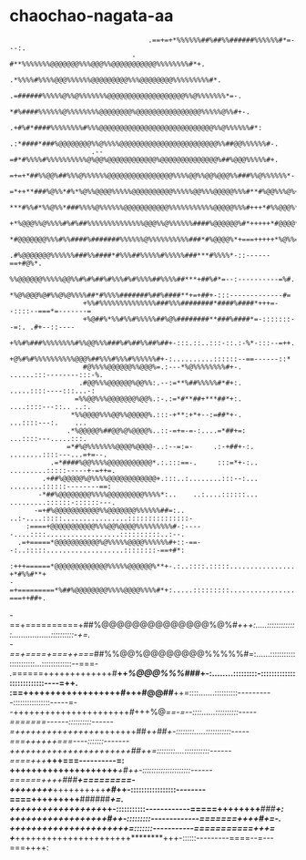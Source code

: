 # chaochao-nagata-aa

                                                                                                            
                                      .==+=+*%%%%%%##%##%%######%%%%%%#*=---:.                              
                                  -#**%%%%%%%@@@@@@@%%%@@@%%@@@@@@@@@@@%%%%%%%%#*+.                         
                                .*%%%%#%%%%@@@%%%%%%@@@@@@@@@%%%@@@@@@@@%%%%%%%%%#*.                        
                              .=######%%%%%@%%@%%%%%%%@@@@@@@@@@@@@@@@@@@%%@%%%%%%%*=-.                     
                              *#%####%%%%%%@%%%%%%%%@@@@@@@@%@@@@@@@@@@@@@@@@%%%%%@%%#+-.                   
                            .+#%#*####%%%%%%%%#%%%@@@@@@@@@@@@@@@@@@@@@@@@@@@@%%@%%%%%%#*:                  
                          .:*####*###%@@@@@@@@%%@%%%%@@@@@@@@@@@@@@@@@@@@@@@@%%##@@%%%%%%#-.                
                        .--=#*#%%%%#%%%%%%%%%%@%@@%@@@@@@@@@@@@%@@@@@@@@@@@@@@%##%@@@%%%%%#+.               
                       =+=+*##%%@@%##%%%@%%%%%%@@@@@@@@@@@@@@@@%%%%@@%%@@%@@@%%###%%@%%%%%%*-               
                      =*++**###%@%%*#%*%@%%@@@@%%%%%@@@@@@@@@@%%%%%@@%%%@@@@@%%%#**#%@@%%%@%+               
                      ***#%%#*%%@%%*###%%%%@%%%%%%@@@@@@@@@@@%%%%%%%%%%%@@@@@%%%#+++*#%%@@@%*:              
                      +*%@@@%%@%%%%#%#%##%%%%%%%%%%%%%%@@@%%@%%%%%%####%@@@@@@%#*+++++*#@@@@*-              
                      *#@@@@@@@%%%#%%####%#######%%%%%%@%%%%%%%%%%###*#%@@@@%*+===+++++*%@%%=:              
                     .#%@@@@@@@%%%%%%###%%####*#%%%##%%%%%#%%%%%###***#%%%%*-::------==+#@%*.               
                      %%@@@@@@%%%%%@@%%#%#%##%#%%%#%#%%%%##%%%%##***+##%#*=--:----------=%#.                
                      *%@%@@@%@#%%@%@%%%%##*#%%%%#######%##%####**+=+##+-:::-------------#=                 
                      +%%#%%%%%%%%%%%%%%###%%%########*####%####*+++=--::::--===*=-------=                  
                      +%@##%*%%#%%#%%%%%##%@%########**###%####*=-:::::::--=:. .#+--::----                  
                      +%%#%###%%%%%%%%#%%@@%%%###%#%##%%##%##+-:::.::..:::-::.:-%*-:::--=++.                
                      +@%#%#%%%%%%%%%%@@@%##%%%#%%%#%%%%%%#+-:..........::::::--==------::*                 
                      #@%%%%@@@@@@%%@@@%=.:---*%@%%%%%%%%#+-.        ......:::--------:::-%.                
                     .#@@%%%@@@@@@%@@%%:.--:=**%##%%%%%#*#+:.          .....::::----:::...-:                
                    =%%@@%%%@@@@@@@%@@%.:-.:=*#**##+***##*+:.            ....::::---::.. ..:.               
                   *%%@@@@%%%@@%%@@@@@%.:::-+**:+*+--:=##*+-.              ...::::---:.    ...              
                  .*%@@@@@%##@@%@%@@@@%..::-=+=-=-:....=*##+=:              ...::::---.....:::.             
                  =*#%@%%%%%%%@@@@%@@@@-..:--=:=-     .:-+##+-:.       ........::::---...=+=--.             
              .=*####%@@%%%%@@@@@@@@@@@*.:.:::==-.     :::=*+-:..    .........:::::-----+-=++=.             
            .+##%@@@@@%@%%%%@@@@@@@@@@@@+.:::..:........:::--:...    ........::::::--------==:              
           -*##%@@@@@@@@%%%%@@@@@@@@@%%%%*:..    ..:....::::::...   .........::::::-::::::---.              
          -=+#%@@@@@@@@@@@%%@@@@@@@%%%%%%##=:.. ..:-....:::::................:::::::::::::::-               
        :====+@@@@@@@@@@@%%%@@%@@@@%%%%%%%%%#-:-----....::::..................::::::::::..:--.              
      .=+=====*@@@@@@@@@@@%@%%%%%@@@@%%%%%%#+::-==--:..:::::...................::::::::-==+#*:              
     :+++======*@@@@@@@@@@@@@%%%%%@@@@@@%**+-.:..::::.:::::.....................:::-+*#%%#**+               
    -=+=========*%##%@@@@@@@@%%%%@@@@%%%%#*+:.....:::::::::.....................:::-===++##+.               
   -==+==========+##%@@@@@@@@@@@@@@%@%#*+++:.....:::::::::::::.................::::::::::-+=.               
  -==+====+===++===*##%%@@%@@@@@@@@%%%%%#=:......::::::::::::::::::::::...:::::::::::::--===-               
 .======+++++++++++++#**++*%@@@%%%###*+-:........:::::::::-::::::::::::::::::::::::::----=++.               
 :==++++++++++++++++++*#*+++#@@##**++=::::.......::::::::::----------::::::::::::::::-----=-                
-++++++++++++++++++++++*#*+++%@*==-=--::::......::::::::::-----=======------::::::::::------                
=++++++++++++++++*+++++++##*++##+-::::::::.....:::::::::::-----===++++++===----:::::::-------               
++++++++++++++++++***+++++##*++**=::::::::....:::::::::::------====+++*****+++===----------=:               
++++++++++++++++++++******+*#**+*+-:::::::::::::::::::::------======++++***###****+=========-               
++++++++***++++++++++*******+#***++-:::::::::::::::::--------====+++++++++****######****+*=.                
+++++++++*****++++++++************++-:::::::::::------------=====++++++++****###********+:                  
++++++++++++*****++++++**********#*++-:::::::::-------------=======++++****#+=-.                            
+*+++++++++++++****++++++***********++=:::::::-----------===========++***+=                                 
+*****++++++++++++++++++++++********+++-::::::---------====--=---===++++:                                   
